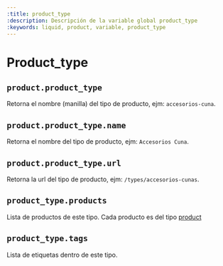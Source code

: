 ```yaml
---
:title: product_type 
:description: Descripción de la variable global product_type 
:keywords: liquid, product, variable, product_type
---
```

# Product_type

## `product.product_type`
Retorna el nombre (manilla) del tipo de producto, ejm: `accesorios-cuna`.

## `product.product_type.name`
Retorna el nombre del tipo  de producto, ejm: `Accesorios Cuna`.

## `product.product_type.url`
Retorna la url del tipo de producto, ejm: `/types/accesorios-cunas`.

## `product_type.products`
Lista de productos de este tipo. Cada producto es del tipo [product](/es/themes/globales/product)

## `product_type.tags`
Lista de etiquetas dentro de este tipo.